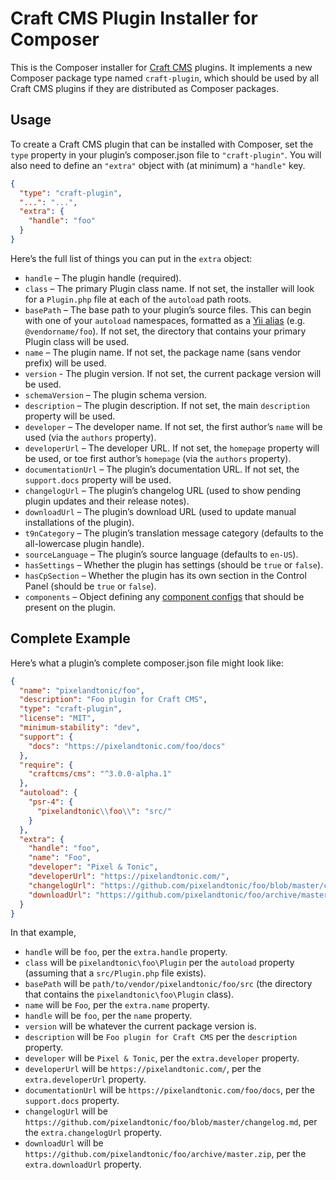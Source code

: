 Craft CMS Plugin Installer for Composer
=======================================

This is the Composer installer for [Craft CMS](https://craftcms.com/) plugins. It implements a new Composer package type named `craft-plugin`, which should be used by all Craft CMS plugins if they are distributed as Composer packages.

Usage
-----

To create a Craft CMS plugin that can be installed with Composer, set the `type` property in your plugin’s composer.json file to `"craft-plugin"`. You will also need to define an `"extra"` object with (at minimum) a `"handle"` key.

```json
{
  "type": "craft-plugin",
  "...": "...",
  "extra": {
    "handle": "foo"
  }
}
```

Here’s the full list of things you can put in the `extra` object:

- `handle` – The plugin handle (required).
- `class` – The primary Plugin class name. If not set, the installer will look for a `Plugin.php` file at each of the `autoload` path roots.
- `basePath` – The base path to your plugin’s source files. This can begin with one of your `autoload` namespaces, formatted as a [Yii alias](http://www.yiiframework.com/doc-2.0/guide-concept-aliases.html) (e.g. `@vendorname/foo`). If not set, the directory that contains your primary Plugin class will be used.    
- `name` – The plugin name. If not set, the package name (sans vendor prefix) will be used.
- `version` - The plugin version. If not set, the current package version will be used.
- `schemaVersion` – The plugin schema version.
- `description` – The plugin description. If not set, the main `description` property will be used.
- `developer` – The developer name. If not set, the first author’s `name` will be used (via the `authors` property).
- `developerUrl` – The developer URL. If not set, the `homepage` property will be used, or toe first author’s `homepage` (via the `authors` property).
- `documentationUrl` – The plugin’s documentation URL. If not set, the `support.docs` property will be used.
- `changelogUrl` – The plugin’s changelog URL (used to show pending plugin updates and their release notes).
- `downloadUrl` – The plugin’s download URL (used to update manual installations of the plugin).
- `t9nCategory` – The plugin’s translation message category (defaults to the all-lowercase plugin handle).
- `sourceLanguage` – The plugin’s source language (defaults to `en-US`).
- `hasSettings` – Whether the plugin has settings (should be `true` or `false`).
- `hasCpSection` – Whether the plugin has its own section in the Control Panel (should be `true` or `false`).
- `components` – Object defining any [component configs](http://www.yiiframework.com/doc-2.0/guide-structure-application-components.html) that should be present on the plugin.

Complete Example
----------------

Here’s what a plugin’s complete composer.json file might look like:

```json
{
  "name": "pixelandtonic/foo",
  "description": "Foo plugin for Craft CMS",
  "type": "craft-plugin",
  "license": "MIT",
  "minimum-stability": "dev",
  "support": {
    "docs": "https://pixelandtonic.com/foo/docs"
  },
  "require": {
    "craftcms/cms": "^3.0.0-alpha.1"
  },
  "autoload": {
    "psr-4": {
      "pixelandtonic\\foo\\": "src/"
    }
  },
  "extra": {
    "handle": "foo",
    "name": "Foo",
    "developer": "Pixel & Tonic",
    "developerUrl": "https://pixelandtonic.com/",
    "changelogUrl": "https://github.com/pixelandtonic/foo/blob/master/changelog.md",
    "downloadUrl": "https://github.com/pixelandtonic/foo/archive/master.zip"
  }
}
```

In that example,

- `handle` will be `foo`, per the `extra.handle` property.
- `class` will be `pixelandtonic\foo\Plugin` per the `autoload` property (assuming that a `src/Plugin.php` file exists).
- `basePath` will be `path/to/vendor/pixelandtonic/foo/src` (the directory that contains the `pixelandtonic\foo\Plugin` class).
- `name` will be `Foo`, per the `extra.name` property.
- `handle` will be `foo`, per the `name` property.
- `version` will be whatever the current package version is.
- `description` will be `Foo plugin for Craft CMS` per the `description` property.
- `developer` will be `Pixel & Tonic`, per the `extra.developer` property.
- `developerUrl` will be `https://pixelandtonic.com/`, per the `extra.developerUrl` property.
- `documentationUrl` will be `https://pixelandtonic.com/foo/docs`, per the `support.docs` property.
- `changelogUrl` will be `https://github.com/pixelandtonic/foo/blob/master/changelog.md`, per the `extra.changelogUrl` property.
- `downloadUrl` will be `https://github.com/pixelandtonic/foo/archive/master.zip`, per the `extra.downloadUrl` property.
